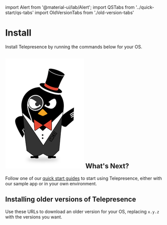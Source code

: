 import Alert from '@material-ui/lab/Alert';
import QSTabs from '../quick-start/qs-tabs'
import OldVersionTabs from './old-version-tabs'

# Install

Install Telepresence by running the commands below for your OS.

<QSTabs/>

## <img class="os-logo" src="../images/logo.png"/> What's Next?

Follow one of our [quick start guides](../quick-start/) to start using Telepresence, either with our sample app or in your own environment.

## Installing older versions of Telepresence

Use these URLs to download an older version for your OS, replacing `x.y.z` with the versions you want.

<OldVersionTabs/>
